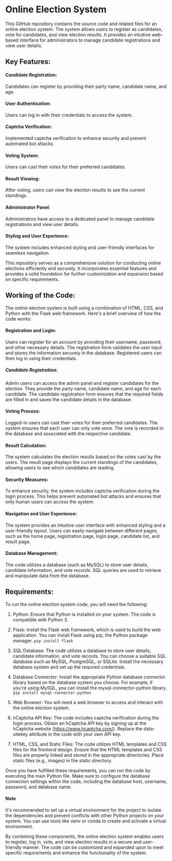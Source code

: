# Online Election System
This GitHub repository contains the source code and related files for an online election system. The system allows users to register as candidates, vote for candidates, and view election results. It provides an intuitive web-based interface for administrators to manage candidate registrations and view user details.

## Key Features:

#### Candidate Registration: 
Candidates can register by providing their party name, candidate name, and age.
#### User Authentication:
Users can log in with their credentials to access the system.
#### Captcha Verification:
Implemented captcha verification to enhance security and prevent automated bot attacks.
#### Voting System:
Users can cast their votes for their preferred candidates.
#### Result Viewing:
After voting, users can view the election results to see the current standings.
#### Administrator Panel:
Administrators have access to a dedicated panel to manage candidate registrations and view user details.
#### Styling and User Experience:
The system includes enhanced styling and user-friendly interfaces for seamless navigation.

This repository serves as a comprehensive solution for conducting online elections efficiently and securely. It incorporates essential features and provides a solid foundation for further customization and expansion based on specific requirements.

## Working of the Code:

The online election system is built using a combination of HTML, CSS, and Python with the Flask web framework. Here's a brief overview of how the code works:

#### Registration and Login:
Users can register for an account by providing their username, password, and other necessary details. The registration form validates the user input and stores the information securely in the database. Registered users can then log in using their credentials.

##### Candidate Registration:
Admin users can access the admin panel and register candidates for the election. They provide the party name, candidate name, and age for each candidate. The candidate registration form ensures that the required fields are filled in and saves the candidate details in the database.

#### Voting Process:
Logged-in users can cast their votes for their preferred candidates. The system ensures that each user can only vote once. The vote is recorded in the database and associated with the respective candidate.

#### Result Calculation:
The system calculates the election results based on the votes cast by the users. The result page displays the current standings of the candidates, allowing users to see which candidates are leading.

#### Security Measures:
To enhance security, the system includes captcha verification during the login process. This helps prevent automated bot attacks and ensures that only human users can access the system.

#### Navigation and User Experience:
The system provides an intuitive user interface with enhanced styling and a user-friendly layout. Users can easily navigate between different pages, such as the home page, registration page, login page, candidate list, and result page.

#### Database Management:
The code utilizes a database (such as MySQL) to store user details, candidate information, and vote records. SQL queries are used to retrieve and manipulate data from the database.

## Requirements:

To run the online election system code, you will need the following:

1. Python: Ensure that Python is installed on your system. The code is compatible with Python 3.

2. Flask: Install the Flask web framework, which is used to build the web application. You can install Flask using pip, the Python package manager.
```pip install flask ```

3. SQL Database: The code utilizes a database to store user details, candidate information, and vote records. You can choose a suitable SQL database such as MySQL, PostgreSQL, or SQLite. Install the necessary database system and set up the required credentials.

4. Database Connector: Install the appropriate Python database connector library based on the database system you choose. For example, if you're using MySQL, you can install the mysql-connector-python library.
```pip install mysql-connector-python```

5. Web Browser: You will need a web browser to access and interact with the online election system.

6. hCaptcha API Key: The code includes captcha verification during the login process. Obtain an hCaptcha API key by signing up at the hCaptcha website (https://www.hcaptcha.com/). Replace the data-sitekey attribute in the code with your own API key.

7. HTML, CSS, and Static Files: The code utilizes HTML templates and CSS files for the frontend design. Ensure that the HTML templates and CSS files are properly linked and stored in the appropriate directories. Place static files (e.g., images) in the static directory.

Once you have fulfilled these requirements, you can run the code by executing the main Python file. Make sure to configure the database connection settings within the code, including the database host, username, password, and database name.

#### Note
It's recommended to set up a virtual environment for the project to isolate the dependencies and prevent conflicts with other Python projects on your system. You can use tools like venv or conda to create and activate a virtual environment.

By combining these components, the online election system enables users to register, log in, vote, and view election results in a secure and user-friendly manner. The code can be customized and expanded upon to meet specific requirements and enhance the functionality of the system.










